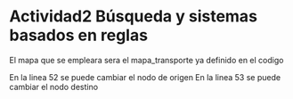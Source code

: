 # Actividad2 Búsqueda y sistemas basados en reglas

El mapa que se empleara sera el mapa_transporte ya definido en el codigo

En la linea 52 se puede cambiar el nodo de origen 
En la linea 53 se puede cambiar el nodo destino
